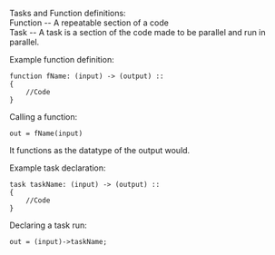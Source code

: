 Tasks and Function definitions:  
Function -- A repeatable section of a code  
Task -- A task is a section of the code made to be parallel and run in parallel.  
  
Example function definition:  
```
function fName: (input) -> (output) ::  
{  
	//Code  
}  
```
  
Calling a function:  
```
out = fName(input)  
```
It functions as the datatype of the output would.  
  
Example task declaration:  
```
task taskName: (input) -> (output) ::  
{  
	//Code  
}  
```
Declaring a task run:  
```
out = (input)->taskName;  
```
